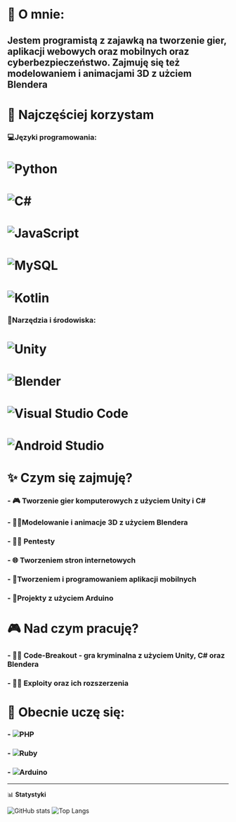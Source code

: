 # 👋 O mnie: 

## Jestem programistą z zajawką na tworzenie **gier, aplikacji webowych oraz mobilnych** oraz **cyberbezpieczeństwo**. Zajmuję się też **modelowaniem i animacjami 3D** z użciem **Blendera**

# 🔧 Najczęściej korzystam

### 💻Języki programowania:
# ![Python](https://img.shields.io/badge/-Python-3776AB?style=for-the-badge&logo=python&logoColor=yellow)
# ![C#](https://img.shields.io/badge/-CSharp-239120?style=for-the-badge&logo=c-sharp&logoColor=dark)
# ![JavaScript](https://img.shields.io/badge/-JavaScript-F7DF1E?style=for-the-badge&logo=javascript&logoColor=black) 
# ![MySQL](https://img.shields.io/badge/-MySQL-4479A1?style=for-the-badge&logo=mysql&logoColor=white)
# ![Kotlin](https://img.shields.io/badge/-Kotlin-0095D5?style=for-the-badge&logo=kotlin&logoColor=purple)

### 🔨Narzędzia i środowiska:
# ![Unity](https://img.shields.io/badge/-Unity-000000?style=for-the-badge&logo=unity&logoColor=white)
# ![Blender](https://img.shields.io/badge/-Blender-F5792A?style=for-the-badge&logo=blender&logoColor=white)
# ![Visual Studio Code](https://img.shields.io/badge/-Visual%20Studio%20Code-007ACC?style=for-the-badge&logo=visualstudiocode&logoColor=white)
# ![Android Studio](https://img.shields.io/badge/-Android%20Studio-3DDC84?style=for-the-badge&logo=android-studio&logoColor=black)

# ✨ Czym się zajmuję?
### - 🎮 Tworzenie gier komputerowych z użyciem **Unity** i **C#**
### - 👨‍🎨Modelowanie i animacje 3D z użyciem **Blendera**
### - 👨‍💻 **Pentesty**
### - 🌐 Tworzeniem stron internetowych
### - 📲Tworzeniem i programowaniem aplikacji mobilnych
### - 🤖Projekty z użyciem **Arduino**

# 🎮 Nad czym pracuję?
### - 🕵️‍♂️ **Code-Breakout** - gra kryminalna z użyciem **Unity**, **C#** oraz **Blendera**
### - 👨‍💻 **Exploity** oraz ich rozszerzenia

# 🧠 Obecnie uczę się:
### - ![PHP](https://img.shields.io/badge/-PHP-777BB4?style=for-the-badge&logo=php&logoColor=white)
### - ![Ruby](https://img.shields.io/badge/-Ruby-CC342D?style=for-the-badge&logo=ruby&logoColor=white)
### - ![Arduino](https://img.shields.io/badge/-Arduino-00979D?style=for-the-badge&logo=arduino&logoColor=white)

---

📊 **Statystyki**

![GitHub stats](https://github-readme-stats.vercel.app/api?username=MiXelowy257&show_icons=true&theme=tokyonight)
![Top Langs](https://github-readme-stats.vercel.app/api/top-langs/?username=MiXelowy257&layout=compact&theme=tokyonight)
